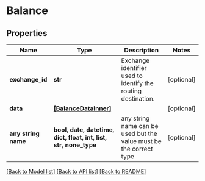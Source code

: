 # Balance


## Properties
Name | Type | Description | Notes
------------ | ------------- | ------------- | -------------
**exchange_id** | **str** | Exchange identifier used to identify the routing destination. | [optional] 
**data** | [**[BalanceDataInner]**](BalanceDataInner.md) |  | [optional] 
**any string name** | **bool, date, datetime, dict, float, int, list, str, none_type** | any string name can be used but the value must be the correct type | [optional]

[[Back to Model list]](../README.md#documentation-for-models) [[Back to API list]](../README.md#documentation-for-api-endpoints) [[Back to README]](../README.md)


